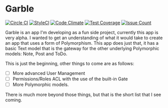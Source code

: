 # Garble
[![Circle CI](https://circleci.com/gh/garbleapp/garble.svg?style=svg)](https://circleci.com/gh/garbleapp/garble)
[![StyleCI](https://styleci.io/repos/51462647/shield)](https://styleci.io/repos/51462647)
[![Code Climate](https://codeclimate.com/github/garbleapp/garble/badges/gpa.svg)](https://codeclimate.com/github/garbleapp/garble)
[![Test Coverage](https://codeclimate.com/github/garbleapp/garble/badges/coverage.svg)](https://codeclimate.com/github/garbleapp/garble/coverage)
[![Issue Count](https://codeclimate.com/github/garbleapp/garble/badges/issue_count.svg)](https://codeclimate.com/github/garbleapp/garble)

Garble is an app I'm developing as a fun side project, currently this app is very alpha. I wanted to get an understanding of what it would take to create an app that uses a form of Polymorphism. This app does just that, it has a basic Text model that is the gateway for the other underlying Polymorphic models: Note, Post and ToDo.

This is just the beginning, other things to come are as follows:
- [ ] More advanced User Management
- [ ] Permissions/Roles ACL with the use of the built-in Gate
- [ ] More Polymorphic models.

There is much more beyond those things, but that is the short list that I see coming.
